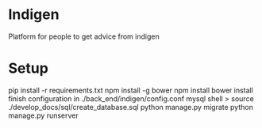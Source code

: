 # Indigen
Platform for people to get advice from indigen


# Setup
pip install -r requirements.txt
npm install -g bower
npm install
bower install
finish configuration in ./back_end/indigen/config.conf
mysql shell > source ./develop_docs/sql/create_database.sql
python manage.py migrate
python manage.py runserver